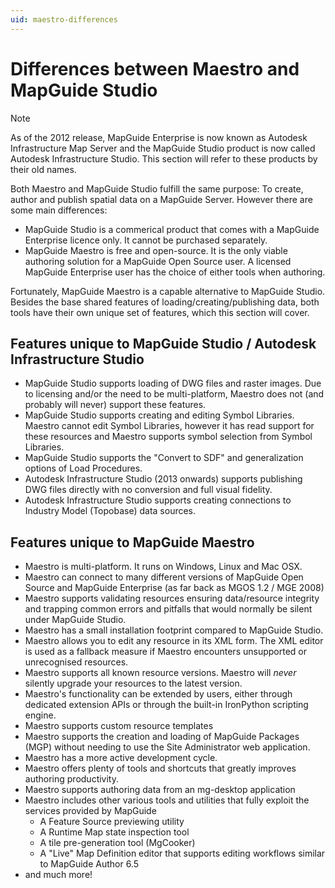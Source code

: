 ```yaml
---
uid: maestro-differences
---
```

# Differences between Maestro and MapGuide Studio

> [!NOTE]
> As of the 2012 release, MapGuide Enterprise is now known as Autodesk Infrastructure Map Server and the MapGuide Studio product is now called Autodesk Infrastructure Studio. This section will refer to these products by their old names.

Both Maestro and MapGuide Studio fulfill the same purpose: To create, author and publish spatial data on a MapGuide Server. However there are some main differences:

 * MapGuide Studio is a commerical product that comes with a MapGuide Enterprise licence only. It cannot be purchased separately.
 * MapGuide Maestro is free and open-source. It is the only viable authoring solution for a MapGuide Open Source user. A licensed MapGuide Enterprise user has the choice of either tools when authoring.

Fortunately, MapGuide Maestro is a capable alternative to MapGuide Studio. Besides the base shared features of loading/creating/publishing data, both tools have their own unique set of features, which this section will cover.

## Features unique to MapGuide Studio / Autodesk Infrastructure Studio

 * MapGuide Studio supports loading of DWG files and raster images. Due to licensing and/or the need to be multi-platform, Maestro does not (and probably will never) support these features.
 * MapGuide Studio supports creating and editing Symbol Libraries. Maestro cannot edit Symbol Libraries, however it has read support for these resources and Maestro supports symbol selection from Symbol Libraries.
 * MapGuide Studio supports the "Convert to SDF" and generalization options of Load Procedures.
 * Autodesk Infrastructure Studio (2013 onwards) supports publishing DWG files directly with no conversion and full visual fidelity.
 * Autodesk Infrastructure Studio supports creating connections to Industry Model (Topobase) data sources.

## Features unique to MapGuide Maestro

 * Maestro is multi-platform. It runs on Windows, Linux and Mac OSX.
 * Maestro can connect to many different versions of MapGuide Open Source and MapGuide Enterprise (as far back as MGOS 1.2 / MGE 2008)
 * Maestro supports validating resources ensuring data/resource integrity and trapping common errors and pitfalls that would normally be silent under MapGuide Studio.
 * Maestro has a small installation footprint compared to MapGuide Studio.
 * Maestro allows you to edit any resource in its XML form. The XML editor is used as a fallback measure if Maestro encounters unsupported or unrecognised resources.
 * Maestro supports all known resource versions. Maestro will *never* silently upgrade your resources to the latest version.
 * Maestro's functionality can be extended by users, either through dedicated extension APIs or through the built-in IronPython scripting engine.
 * Maestro supports custom resource templates
 * Maestro supports the creation and loading of MapGuide Packages (MGP) without needing to use the Site Administrator web application.
 * Maestro has a more active development cycle.
 * Maestro offers plenty of tools and shortcuts that greatly improves authoring productivity.
 * Maestro supports authoring data from an mg-desktop application
 * Maestro includes other various tools and utilities that fully exploit the services provided by MapGuide
   * A Feature Source previewing utility
   * A Runtime Map state inspection tool
   * A tile pre-generation tool (MgCooker)
   * A "Live" Map Definition editor that supports editing workflows similar to MapGuide Author 6.5
 * and much more!